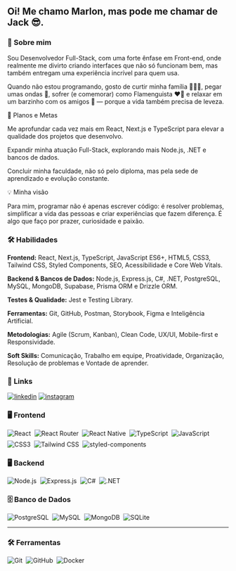 ## Oi! Me chamo Marlon, mas pode me chamar de Jack 😎.

### 🌟 Sobre mim

Sou Desenvolvedor Full-Stack, com uma forte ênfase em Front-end, onde realmente me divirto criando interfaces que não só funcionam bem, mas também entregam uma experiência incrível para quem usa.

Quando não estou programando, gosto de curtir minha família 👨‍👩‍👧, pegar umas ondas 🌊, sofrer (e comemorar) como Flamenguista ❤️🖤 e relaxar em um barzinho com os amigos 🍻 — porque a vida também precisa de leveza.

🚀 Planos e Metas

Me aprofundar cada vez mais em React, Next.js e TypeScript para elevar a qualidade dos projetos que desenvolvo.

Expandir minha atuação Full-Stack, explorando mais Node.js, .NET e bancos de dados.

Concluir minha faculdade, não só pelo diploma, mas pela sede de aprendizado e evolução constante.

💡 Minha visão

Para mim, programar não é apenas escrever código: é resolver problemas, simplificar a vida das pessoas e criar experiências que fazem diferença. É algo que faço por prazer, curiosidade e paixão.



### 🛠 Habilidades
**Frontend:** React, Next.js, TypeScript, JavaScript ES6+, HTML5, CSS3, Tailwind CSS, Styled Components, SEO, Acessibilidade e Core Web Vitals.

**Backend & Bancos de Dados:** Node.js, Express.js, C#, .NET, PostgreSQL, MySQL, MongoDB, Supabase, Prisma ORM e Drizzle ORM.

**Testes & Qualidade:** Jest e Testing Library.

**Ferramentas:** Git, GitHub, Postman, Storybook, Figma e Inteligência Artificial.

**Metodologias:** Agile (Scrum, Kanban), Clean Code, UX/UI, Mobile-first e Responsividade.

**Soft Skills:** Comunicação, Trabalho em equipe, Proatividade, Organização, Resolução de problemas e Vontade de aprender.

### 🔗 Links

[![linkedin](https://img.shields.io/badge/linkedin-0A66C2?style=for-the-badge&logo=linkedin&logoColor=white)](https://www.linkedin.com/in/mfjack/)
[![instagram](https://img.shields.io/badge/Instagram-E4405F?style=for-the-badge&logo=instagram&logoColor=white)](https://www.instagram.com/byjackdev/?next=%2F)

### 🖥️ Frontend
<div style="display: flex; flex-wrap: wrap; gap: 8px;">
  <img src="https://img.shields.io/badge/React-20232A?style=for-the-badge&logo=react&logoColor=61DAFB" alt="React" />
  <img src="https://img.shields.io/badge/React_Router-CA4245?style=for-the-badge&logo=react-router&logoColor=white" alt="React Router" />
  <img src="https://img.shields.io/badge/React_Native-20232A?style=for-the-badge&logo=react&logoColor=61DAFB" alt="React Native" />
  <img src="https://img.shields.io/badge/TypeScript-007ACC?style=for-the-badge&logo=typescript&logoColor=white" alt="TypeScript" />
  <img src="https://img.shields.io/badge/JavaScript-F7DF1E?style=for-the-badge&logo=javascript&logoColor=black" alt="JavaScript" />
  <img src="https://img.shields.io/badge/CSS3-1572B6?style=for-the-badge&logo=css3&logoColor=white" alt="CSS3" />
  <img src="https://img.shields.io/badge/Tailwind_CSS-38B2AC?style=for-the-badge&logo=tailwind-css&logoColor=white" alt="Tailwind CSS" />
  <img src="https://img.shields.io/badge/styled--components-DB7093?style=for-the-badge&logo=styled-components&logoColor=white" alt="styled-components" />
</div>

### 🖥️ Backend
<div style="display: flex; flex-wrap: wrap; gap: 8px;">
  <img src="https://img.shields.io/badge/Node.js-43853D?style=for-the-badge&logo=node.js&logoColor=white" alt="Node.js" />
  <img src="https://img.shields.io/badge/Express.js-404D59?style=for-the-badge" alt="Express.js" />
  <img src="https://img.shields.io/badge/C%23-239120?style=for-the-badge&logo=c-sharp&logoColor=white" alt="C#" />
  <img src="https://img.shields.io/badge/.NET-5C2D91?style=for-the-badge&logo=.net&logoColor=white" alt=".NET" />
</div>

### 🗄️ Banco de Dados
<div style="display: flex; flex-wrap: wrap; gap: 8px;">
  <img src="https://img.shields.io/badge/PostgreSQL-316192?style=for-the-badge&logo=postgresql&logoColor=white" alt="PostgreSQL" />
  <img src="https://img.shields.io/badge/MySQL-00000F?style=for-the-badge&logo=mysql&logoColor=white" alt="MySQL" />
  <img src="https://img.shields.io/badge/MongoDB-4EA94B?style=for-the-badge&logo=mongodb&logoColor=white" alt="MongoDB" />
  <img src="https://img.shields.io/badge/SQLite-07405E?style=for-the-badge&logo=sqlite&logoColor=white" alt="SQLite" />
</div>

---

### 🛠️ Ferramentas
<div style="display: flex; flex-wrap: wrap; gap: 8px;">
  <img src="https://img.shields.io/badge/Git-E34F26?style=for-the-badge&logo=git&logoColor=white" alt="Git" />
  <img src="https://img.shields.io/badge/GitHub-100000?style=for-the-badge&logo=github&logoColor=white" alt="GitHub" />
  <img src="https://img.shields.io/badge/Docker-2496ED?style=for-the-badge&logo=docker&logoColor=white" alt="Docker" />
</div>

